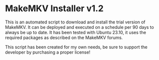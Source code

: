 # MakeMKV Installer v1.2

This is an automated script to download and install the trial version of MakeMKV. It can be deployed and executed on a schedule per 90 days to always be up to date.
It has been tested with Ubuntu 23.10, it uses the required packages as described on the MakeMKV forums.

This script has been created for my own needs, be sure to support the developer by purchasing a proper license!
